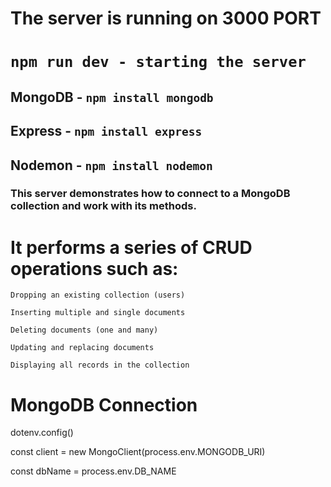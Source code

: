 # The server is running on 3000 PORT
# `npm run dev - starting the server`
## MongoDB - `npm install mongodb`
## Express - `npm install express`
## Nodemon - `npm install nodemon`
### This server demonstrates how to connect to a MongoDB collection and work with its methods.
#  It performs a series of CRUD operations such as:

`Dropping an existing collection (users)`

`Inserting multiple and single documents`

`Deleting documents (one and many)`

`Updating and replacing documents`

`Displaying all records in the collection`

# MongoDB Connection
dotenv.config()

const client = new MongoClient(process.env.MONGODB_URI)

const dbName = process.env.DB_NAME
